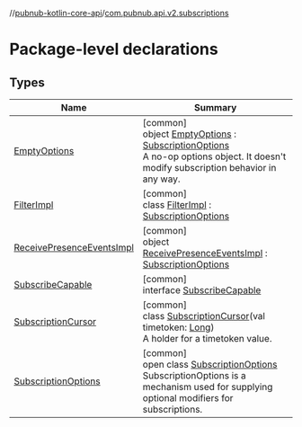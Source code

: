 //[pubnub-kotlin-core-api](../../index.md)/[com.pubnub.api.v2.subscriptions](index.md)

# Package-level declarations

## Types

| Name | Summary |
|---|---|
| [EmptyOptions](-empty-options/index.md) | [common]<br>object [EmptyOptions](-empty-options/index.md) : [SubscriptionOptions](-subscription-options/index.md)<br>A no-op options object. It doesn't modify subscription behavior in any way. |
| [FilterImpl](-filter-impl/index.md) | [common]<br>class [FilterImpl](-filter-impl/index.md) : [SubscriptionOptions](-subscription-options/index.md) |
| [ReceivePresenceEventsImpl](-receive-presence-events-impl/index.md) | [common]<br>object [ReceivePresenceEventsImpl](-receive-presence-events-impl/index.md) : [SubscriptionOptions](-subscription-options/index.md) |
| [SubscribeCapable](-subscribe-capable/index.md) | [common]<br>interface [SubscribeCapable](-subscribe-capable/index.md) |
| [SubscriptionCursor](-subscription-cursor/index.md) | [common]<br>class [SubscriptionCursor](-subscription-cursor/index.md)(val timetoken: [Long](https://kotlinlang.org/api/latest/jvm/stdlib/kotlin-stdlib/kotlin/-long/index.html))<br>A holder for a timetoken value. |
| [SubscriptionOptions](-subscription-options/index.md) | [common]<br>open class [SubscriptionOptions](-subscription-options/index.md)<br>SubscriptionOptions is a mechanism used for supplying optional modifiers for subscriptions. |
